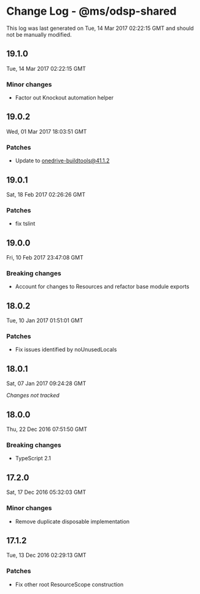 # Change Log - @ms/odsp-shared

This log was last generated on Tue, 14 Mar 2017 02:22:15 GMT and should not be manually modified.

## 19.1.0
Tue, 14 Mar 2017 02:22:15 GMT

### Minor changes

- Factor out Knockout automation helper

## 19.0.2
Wed, 01 Mar 2017 18:03:51 GMT

### Patches

- Update to onedrive-buildtools@41.1.2

## 19.0.1
Sat, 18 Feb 2017 02:26:26 GMT

### Patches

- fix tslint

## 19.0.0
Fri, 10 Feb 2017 23:47:08 GMT

### Breaking changes

- Account for changes to Resources and refactor base module exports

## 18.0.2
Tue, 10 Jan 2017 01:51:01 GMT

### Patches

- Fix issues identified by noUnusedLocals

## 18.0.1
Sat, 07 Jan 2017 09:24:28 GMT

*Changes not tracked*

## 18.0.0
Thu, 22 Dec 2016 07:51:50 GMT

### Breaking changes

- TypeScript 2.1

## 17.2.0
Sat, 17 Dec 2016 05:32:03 GMT

### Minor changes

- Remove duplicate disposable implementation

## 17.1.2
Tue, 13 Dec 2016 02:29:13 GMT

### Patches

- Fix other root ResourceScope construction

